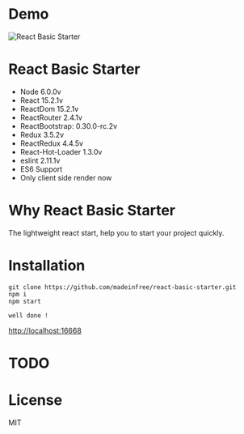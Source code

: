 # Demo
![React Basic Starter](http://i.imgur.com/Gu7lMLU.png)

# React Basic Starter
* Node 6.0.0v
* React 15.2.1v
* ReactDom 15.2.1v
* ReactRouter 2.4.1v
* ReactBootstrap: 0.30.0-rc.2v
* Redux 3.5.2v
* ReactRedux 4.4.5v
* React-Hot-Loader 1.3.0v
* eslint 2.11.1v
* ES6 Support
* Only client side render now

# Why React Basic Starter
The lightweight react start, help you to start your project quickly.

# Installation
```
git clone https://github.com/madeinfree/react-basic-starter.git
npm i
npm start

well done !
```
[http://localhost:16668](http://localhost:16668)

# TODO

# License
MIT

